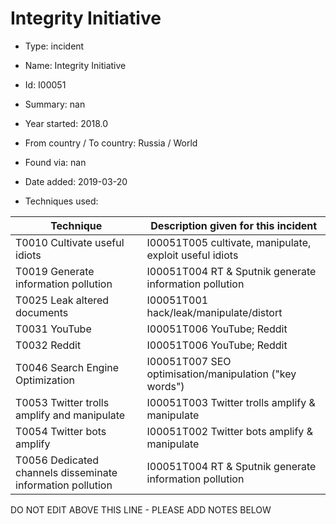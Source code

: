 # Integrity Initiative

* Type: incident

* Name: Integrity Initiative

* Id: I00051

* Summary: nan

* Year started: 2018.0

* From country / To country: Russia / World

* Found via: nan

* Date added: 2019-03-20

* Techniques used: 

| Technique | Description given for this incident |
| --------- | ------------------------- |
| T0010 Cultivate useful idiots | I00051T005 cultivate, manipulate, exploit useful idiots |
| T0019 Generate information pollution | I00051T004 RT & Sputnik generate information pollution |
| T0025 Leak altered documents | I00051T001 hack/leak/manipulate/distort |
| T0031 YouTube | I00051T006 YouTube; Reddit |
| T0032 Reddit | I00051T006 YouTube; Reddit |
| T0046 Search Engine Optimization | I00051T007 SEO optimisation/manipulation ("key words") |
| T0053 Twitter trolls amplify and manipulate | I00051T003 Twitter trolls amplify & manipulate |
| T0054 Twitter bots amplify | I00051T002 Twitter bots amplify & manipulate |
| T0056 Dedicated channels disseminate information pollution | I00051T004 RT & Sputnik generate information pollution |

DO NOT EDIT ABOVE THIS LINE - PLEASE ADD NOTES BELOW